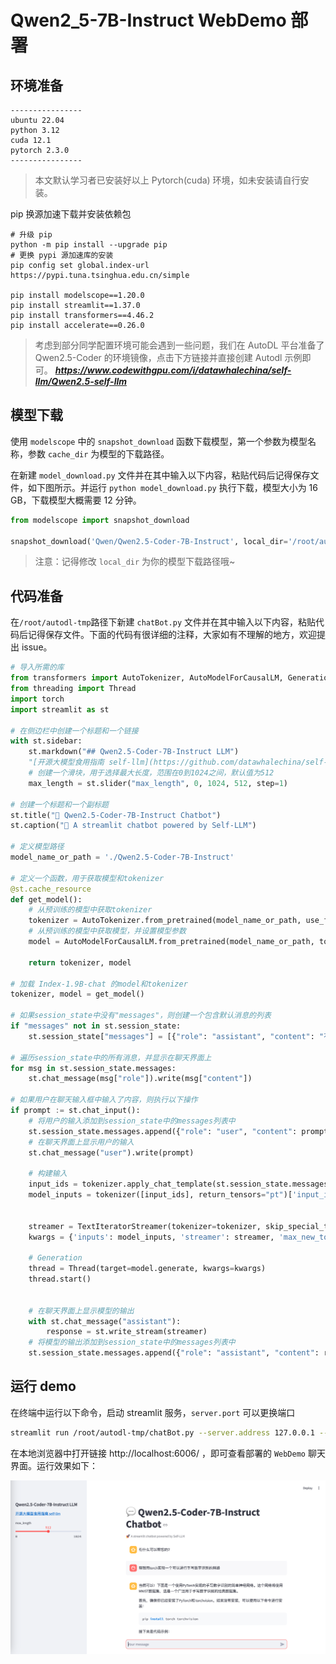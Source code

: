 # Qwen2_5-7B-Instruct WebDemo 部署

## 环境准备

```
----------------
ubuntu 22.04
python 3.12
cuda 12.1
pytorch 2.3.0
----------------
```

> 本文默认学习者已安装好以上 Pytorch(cuda) 环境，如未安装请自行安装。

pip 换源加速下载并安装依赖包

```shell
# 升级 pip
python -m pip install --upgrade pip
# 更换 pypi 源加速库的安装
pip config set global.index-url https://pypi.tuna.tsinghua.edu.cn/simple

pip install modelscope==1.20.0
pip install streamlit==1.37.0
pip install transformers==4.46.2
pip install accelerate==0.26.0
```

> 考虑到部分同学配置环境可能会遇到一些问题，我们在 AutoDL 平台准备了 Qwen2.5-Coder 的环境镜像，点击下方链接并直接创建 Autodl 示例即可。
> ***https://www.codewithgpu.com/i/datawhalechina/self-llm/Qwen2.5-self-llm***

## 模型下载
使用 `modelscope` 中的 `snapshot_download` 函数下载模型，第一个参数为模型名称，参数 `cache_dir` 为模型的下载路径。

在新建 `model_download.py` 文件并在其中输入以下内容，粘贴代码后记得保存文件，如下图所示。并运行 `python model_download.py` 执行下载，模型大小为 16 GB，下载模型大概需要 12 分钟。

```python  
from modelscope import snapshot_download

snapshot_download('Qwen/Qwen2.5-Coder-7B-Instruct', local_dir='/root/autodl-tmp/Qwen2.5-Coder-7B-Instruct')
```

> 注意：记得修改 `local_dir` 为你的模型下载路径哦~

## 代码准备

在`/root/autodl-tmp`路径下新建 `chatBot.py` 文件并在其中输入以下内容，粘贴代码后记得保存文件。下面的代码有很详细的注释，大家如有不理解的地方，欢迎提出 issue。

```python
# 导入所需的库
from transformers import AutoTokenizer, AutoModelForCausalLM, GenerationConfig, TextIteratorStreamer
from threading import Thread
import torch
import streamlit as st

# 在侧边栏中创建一个标题和一个链接
with st.sidebar:
    st.markdown("## Qwen2.5-Coder-7B-Instruct LLM")
    "[开源大模型食用指南 self-llm](https://github.com/datawhalechina/self-llm.git)"
    # 创建一个滑块，用于选择最大长度，范围在0到1024之间，默认值为512
    max_length = st.slider("max_length", 0, 1024, 512, step=1)

# 创建一个标题和一个副标题
st.title("💬 Qwen2.5-Coder-7B-Instruct Chatbot")
st.caption("🚀 A streamlit chatbot powered by Self-LLM")

# 定义模型路径
model_name_or_path = './Qwen2.5-Coder-7B-Instruct'

# 定义一个函数，用于获取模型和tokenizer
@st.cache_resource
def get_model():
    # 从预训练的模型中获取tokenizer
    tokenizer = AutoTokenizer.from_pretrained(model_name_or_path, use_fast=False, trust_remote_code=True)
    # 从预训练的模型中获取模型，并设置模型参数
    model = AutoModelForCausalLM.from_pretrained(model_name_or_path, torch_dtype=torch.bfloat16,  device_map="auto", trust_remote_code=True)
  
    return tokenizer, model

# 加载 Index-1.9B-chat 的model和tokenizer
tokenizer, model = get_model()

# 如果session_state中没有"messages"，则创建一个包含默认消息的列表
if "messages" not in st.session_state:
    st.session_state["messages"] = [{"role": "assistant", "content": "有什么可以帮您的？"}]

# 遍历session_state中的所有消息，并显示在聊天界面上
for msg in st.session_state.messages:
    st.chat_message(msg["role"]).write(msg["content"])

# 如果用户在聊天输入框中输入了内容，则执行以下操作
if prompt := st.chat_input():
    # 将用户的输入添加到session_state中的messages列表中
    st.session_state.messages.append({"role": "user", "content": prompt})
    # 在聊天界面上显示用户的输入
    st.chat_message("user").write(prompt)
    
    # 构建输入     
    input_ids = tokenizer.apply_chat_template(st.session_state.messages,tokenize=False,add_generation_prompt=True)
    model_inputs = tokenizer([input_ids], return_tensors="pt")['input_ids'].to('cuda')

    
    streamer = TextIteratorStreamer(tokenizer=tokenizer, skip_special_tokens=True, skip_prompt=True)
    kwargs = {'inputs': model_inputs, 'streamer': streamer, 'max_new_tokens': max_length}

    # Generation
    thread = Thread(target=model.generate, kwargs=kwargs)
    thread.start()


    # 在聊天界面上显示模型的输出
    with st.chat_message("assistant"):
        response = st.write_stream(streamer)
    # 将模型的输出添加到session_state中的messages列表中
    st.session_state.messages.append({"role": "assistant", "content": response})

```

## 运行 demo

在终端中运行以下命令，启动 streamlit 服务，`server.port` 可以更换端口

```bash
streamlit run /root/autodl-tmp/chatBot.py --server.address 127.0.0.1 --server.port 6006
```

在本地浏览器中打开链接 http://localhost:6006/ ，即可查看部署的 `WebDemo` 聊天界面。运行效果如下：

![03-1](./images/03-1.png)
